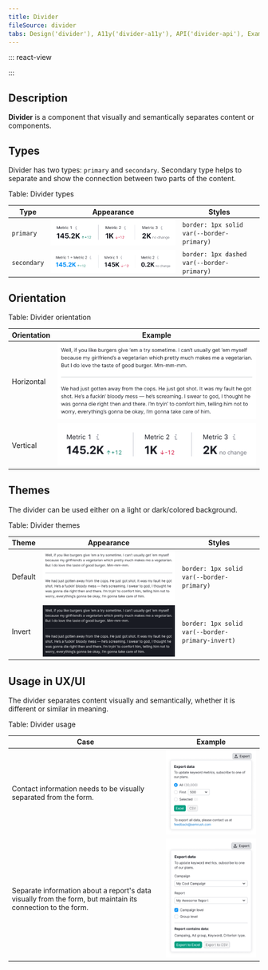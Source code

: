 ```yaml
---
title: Divider
fileSource: divider
tabs: Design('divider'), A11y('divider-a11y'), API('divider-api'), Example('divider-code'), Changelog('divider-changelog')
---
```


::: react-view

<script lang="tsx">
import React from 'react';
import Divider from '@semcore/ui/divider';
import { Flex } from '@semcore/ui/flex-box';
import PlaygroundGeneration from '@components/PlaygroundGeneration';

const USE = ['primary', 'secondary'];
const THEMES = ['default', 'invert'];
const ORIENTATIONS = ['horizontal', 'vertical'];

const LayoutPreview = (props) => (
  <Flex justifyContent='center' alignItems='center' w={200} h={100} p={5}>
    {props.children}
  </Flex>
);

const App = PlaygroundGeneration(
  (createGroupWidgets) => {
    const { radio } = createGroupWidgets('Divider');

    const use = radio({
      key: 'use',
      defaultValue: 'primary',
      label: 'Use',
      options: USE,
    });

    const theme = radio({
      key: 'theme',
      defaultValue: 'default',
      label: 'Theme',
      options: THEMES,
    });

    const orientation = radio({
      key: 'orientation',
      defaultValue: 'horizontal',
      label: 'Orientation',
      options: ORIENTATIONS,
    });

    return (
      orientation === 'horizontal' ? 
        <Divider
          orientation={orientation}
          theme={theme}
          use={use}
          wMin={200}
        />
        : <Divider
          orientation={orientation}
          theme={theme}
          use={use}
          hMin={20}
        />
    )
  },
  { LayoutPreview },
);
</script>

:::

## Description

**Divider** is a component that visually and semantically separates content or components.

## Types

Divider has two types: `primary` and `secondary`. Secondary type helps to separate and show the connection between two parts of the content.

Table: Divider types

| Type       | Appearance              | Styles                                      |
| ---------- | ----------------------- | ------------------------------------------- |
| `primary`  | ![](static/solid.png)   | `border: 1px solid var(--border-primary)`   |
| `secondary`| ![](static/dashed.png)  | `border: 1px dashed var(--border-primary)`  |

## Orientation

Table: Divider orientation

| Orientation  | Example                         |
| ------------ | ------------------------------- |
| Horizontal   | ![](static/default-theme.png)   |
| Vertical     | ![](static/solid.png)           |

## Themes

The divider can be used either on a light or dark/colored background.

Table: Divider themes

| Theme   | Appearance                   | Styles                                            |
| ------- | ---------------------------- | ------------------------------------------------- |
| Default | ![](static/default-theme.png) | `border: 1px solid var(--border-primary)`        |
| Invert  | ![](static/invert-theme.png)   | `border: 1px solid var(--border-primary-invert)`|

## Usage in UX/UI

The divider separates content visually and semantically, whether it is different or similar in meaning.

Table: Divider usage

| Case    | Example                          |
| ------- | -------------------------------- |
| Contact information needs to be visually separated from the form.                                                        | ![](static/use-1.png) |
| Separate information about a report's data visually from the form, but maintain its connection to the form. | ![](static/use-2.png) |

